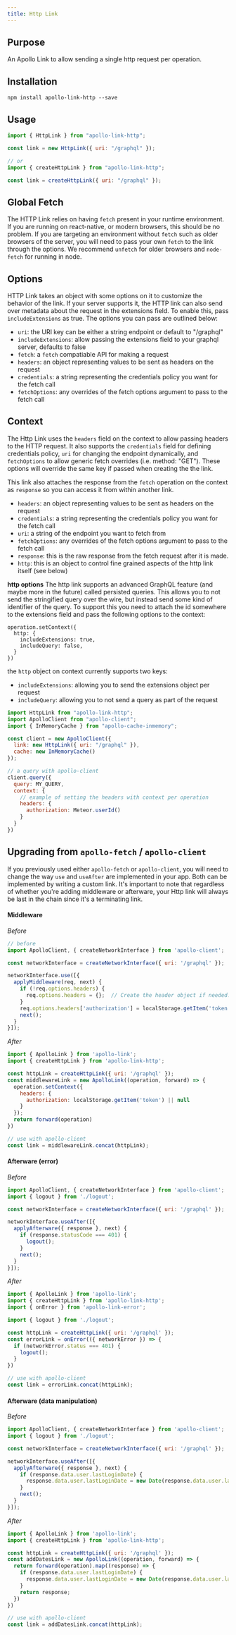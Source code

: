 ```yaml
---
title: Http Link
---
```


## Purpose
An Apollo Link to allow sending a single http request per operation.

## Installation

`npm install apollo-link-http --save`


## Usage
```js
import { HttpLink } from "apollo-link-http";

const link = new HttpLink({ uri: "/graphql" });

// or
import { createHttpLink } from "apollo-link-http";

const link = createHttpLink({ uri: "/graphql" });
```

## Global Fetch
The HTTP Link relies on having `fetch` present in your runtime environment. If you are running on react-native, or modern browsers, this should be no problem. If you are targeting an environment without `fetch` such as older browsers of the server, you will need to pass your own `fetch` to the link through the options. We recommend `unfetch` for older browsers and `node-fetch` for running in node.

## Options
HTTP Link takes an object with some options on it to customize the behavior of the link. If your server supports it, the HTTP link can also send over metadata about the request in the extensions field. To enable this, pass `includeExtensions` as true. The options you can pass are outlined below:
- `uri`: the URI key can be either a string endpoint or default to "/graphql"
- `includeExtensions`: allow passing the extensions field to your graphql server, defaults to false
- `fetch`: a `fetch` compatiable API for making a request 
- `headers`: an object representing values to be sent as headers on the request
- `credentials`: a string representing the credentials policy you want for the fetch call
- `fetchOptions`: any overrides of the fetch options argument to pass to the fetch call


## Context
The Http Link uses the `headers` field on the context to allow passing headers to the HTTP request. It also supports the `credentials` field for defining credentials policy, `uri` for changing the endpoint dynamically, and `fetchOptions` to allow generic fetch overrides (i.e. method: "GET"). These options will override the same key if passed when creating the the link.

This link also attaches the response from the `fetch` operation on the context as `response` so you can access it from within another link.

- `headers`: an object representing values to be sent as headers on the request
- `credentials`: a string representing the credentials policy you want for the fetch call
- `uri`: a string of the endpoint you want to fetch from
- `fetchOptions`: any overrides of the fetch options argument to pass to the fetch call
- `response`: this is the raw response from the fetch request after it is made.
- `http`: this is an object to control fine grained aspects of the http link itself (see below)

**http options**
The http link supports an advanced GraphQL feature (and maybe more in the future) called persisted queries. This allows you to not send the stringified query over the wire, but instead send some kind of identifier of the query. To support this you need to attach the id somewhere to the extensions field and pass the following options to the context:

```
operation.setContext({
  http: {
    includeExtensions: true,
    includeQuery: false,
  }
})
```

the `http` object on context currently supports two keys:
- `includeExtensions`: allowing you to send the extensions object per request
- `includeQuery`: allowing you to not send a query as part of the request


```js
import HttpLink from "apollo-link-http";
import ApolloClient from "apollo-client";
import { InMemoryCache } from "apollo-cache-inmemory";

const client = new ApolloClient({
  link: new HttpLink({ uri: "/graphql" }),
  cache: new InMemoryCache()
});

// a query with apollo-client
client.query({
  query: MY_QUERY,
  context: {
    // example of setting the headers with context per operation
    headers: {
      authorization: Meteor.userId()
    }
  }
})
```

## Upgrading from `apollo-fetch` / `apollo-client` 
If you previously used either `apollo-fetch` or `apollo-client`, you will need to change the way `use` and `useAfter` are implemented in your app. Both can be implemented by writing a custom link. It's important to note that regardless of whether you're adding middleware or afterware, your Http link will always be last in the chain since it's a terminating link.

#### Middleware

*Before*
```js
// before
import ApolloClient, { createNetworkInterface } from 'apollo-client';

const networkInterface = createNetworkInterface({ uri: '/graphql' });

networkInterface.use([{
  applyMiddleware(req, next) {
    if (!req.options.headers) {
      req.options.headers = {};  // Create the header object if needed.
    }
    req.options.headers['authorization'] = localStorage.getItem('token') ? localStorage.getItem('token') : null;
    next();
  }
}]);

```

*After*
```js
import { ApolloLink } from 'apollo-link';
import { createHttpLink } from 'apollo-link-http';

const httpLink = createHttpLink({ uri: '/graphql' });
const middlewareLink = new ApolloLink((operation, forward) => {
  operation.setContext({
    headers: {
      authorization: localStorage.getItem('token') || null
    }
  });
  return forward(operation)
})

// use with apollo-client
const link = middlewareLink.concat(httpLink);
```

#### Afterware (error)

*Before*
```js
import ApolloClient, { createNetworkInterface } from 'apollo-client';
import { logout } from './logout';

const networkInterface = createNetworkInterface({ uri: '/graphql' });

networkInterface.useAfter([{
  applyAfterware({ response }, next) {
    if (response.statusCode === 401) {
      logout();
    }
    next();
  }
}]);
```
*After*

```js
import { ApolloLink } from 'apollo-link';
import { createHttpLink } from 'apollo-link-http';
import { onError } from 'apollo-link-error';

import { logout } from './logout';

const httpLink = createHttpLink({ uri: '/graphql' });
const errorLink = onError(({ networkError }) => {
  if (networkError.status === 401) {
    logout();
  }
})

// use with apollo-client
const link = errorLink.concat(httpLink);
```

#### Afterware (data manipulation)
*Before*
```js
import ApolloClient, { createNetworkInterface } from 'apollo-client';
import { logout } from './logout';

const networkInterface = createNetworkInterface({ uri: '/graphql' });

networkInterface.useAfter([{
  applyAfterware({ response }, next) {
    if (response.data.user.lastLoginDate) {
      response.data.user.lastLoginDate = new Date(response.data.user.lastLoginDate)
    }
    next();
  }
}]);
```

*After*
```js
import { ApolloLink } from 'apollo-link';
import { createHttpLink } from 'apollo-link-http';

const httpLink = createHttpLink({ uri: '/graphql' });
const addDatesLink = new ApolloLink((operation, forward) => {
  return forward(operation).map((response) => {
    if (response.data.user.lastLoginDate) {
      response.data.user.lastLoginDate = new Date(response.data.user.lastLoginDate)
    }
    return response;
  })
})

// use with apollo-client
const link = addDatesLink.concat(httpLink);
```

